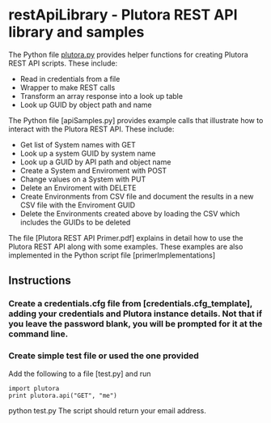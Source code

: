 # restApiLibrary - Plutora REST API library and samples
The Python file [plutora.py](plutora.py) provides helper functions for creating Plutora REST API scripts.  These include:
- Read in credentials from a file
- Wrapper to make REST calls
- Transform an array response into a look up table
- Look up GUID by object path and name

The Python file [apiSamples.py] provides example calls that illustrate how to interact with the Plutora REST API.  These include:
- Get list of System names with GET
- Look up a system GUID by system name
- Look up a GUID by API path and object name
- Create a System and Enviroment with POST
- Change values on a System with PUT
- Delete an Enviroment with DELETE
- Create Environments from CSV file and document the results in a new CSV file with the Enviroment GUID
- Delete the Environments created above by loading the CSV which includes the GUIDs to be deleted

The file [Plutora REST API Primer.pdf] explains in detail how to use the Plutora REST API along with some examples.  These examples are also implemented in the Python script file [primerImplementations]

## Instructions
### Create a credentials.cfg file from [credentials.cfg_template], adding your credentials and Plutora instance details.  Not that if you leave the password blank, you will be prompted for it at the command line.
### Create simple test file or used the one provided
Add the following to a file [test.py] and run
```
import plutora
print plutora.api("GET", "me")
```
python test.py
The script should return your email address.
